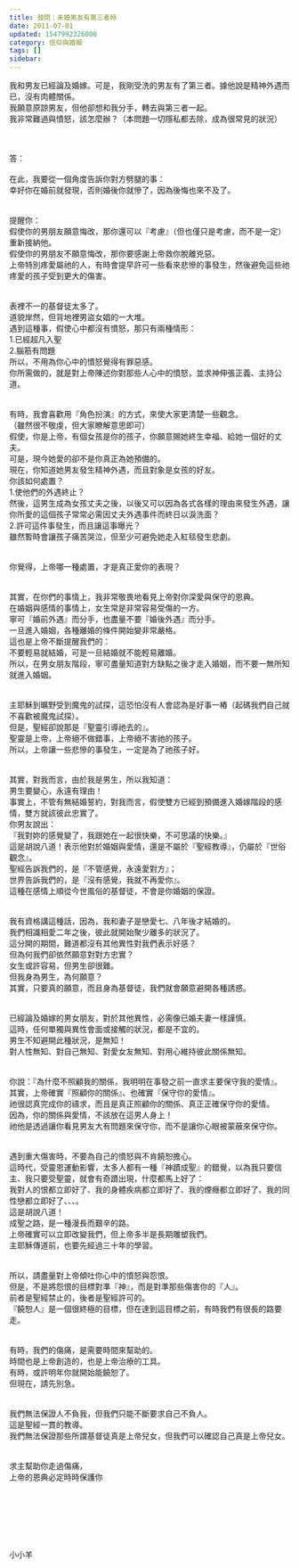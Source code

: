 ```yaml
---
title: 發問：未婚男友有第三者時
date: 2011-07-01
updated: 1547992326000
category: 信仰與婚姻
tags: []
sidebar: 
---
```


<p>我和男友已經論及婚嫁。可是，我剛受洗的男友有了第三者。據他說是精神外遇而已，沒有肉體關係。<br/>我願意原諒男友，但他卻想和我分手，轉去與第三者一起。<br/>我非常難過與憤怒，該怎麼辦？（本問題一切隱私都去除，成為很常見的狀況）<br/><!--more--><br/><br/><br/>答：<br/><br/>在此，我要從一個角度告訴你對方劈腿的事：<br/>幸好你在婚前就發現，否則婚後你就慘了，因為後悔也來不及了。<br/> <br/><br/>提醒你：<br/>假使你的男朋友願意悔改，那你還可以『考慮』（但也僅只是考慮，而不是一定）重新接納他。<br/>假使你的男朋友不願意悔改，那你要感謝上帝救你脫離兇惡。<br/>上帝特別疼愛屬祂的人，有時會提早許可一些看來悲慘的事發生，然後避免這些祂疼愛的孩子受到更大的傷害。<br/><br/> <br/>表裡不一的基督徒太多了。<br/>道貌岸然，但背地裡男盜女娼的一大堆。<br/>遇到這種事，假使心中都沒有憤怒，那只有兩種情形：<br/>1.已經超凡入聖<br/>2.腦筋有問題<br/>所以，不用為你心中的憤怒覺得有罪惡感。<br/>你所需做的，就是對上帝陳述你對那些人心中的憤怒，並求神伸張正義、主持公道。<br/><br/><br/>有時，我會喜歡用『角色扮演』的方式，來使大家更清楚一些觀念。<br/>（雖然很不敬虔，但大家瞭解意思即可）<br/>假使，你是上帝，有個女孩是你的孩子，你願意賜她終生幸福、給她一個好的丈夫。<br/>可是，現今她愛的卻不是你真正為她預備的。<br/>現在，你知道她男友發生精神外遇，而且對象是女孩的好友。<br/>你該如何處置？<br/>1.使他們的外遇終止？<br/>然後，這男生成為女孩丈夫之後，以後又可以因為各式各樣的理由來發生外遇，讓你所愛的這個孩子常常必需因丈夫外遇事件而終日以淚洗面？<br/>2.許可這件事發生，而且讓這事曝光？<br/>雖然暫時會讓孩子痛苦哭泣，但至少可避免她走入紅毯發生悲劇。<br/> <br/><br/>你覺得，上帝哪一種處置，才是真正愛你的表現？<br/> <br/><br/>其實，在你們的事情上，我非常敬畏地看見上帝對你深愛與保守的恩典。<br/>在婚姻與感情的事情上，女生常是非常容易受傷的一方。<br/>寧可『婚前外遇』而分手，也盡量不要『婚後外遇』而分手。<br/>一旦進入婚姻，各種離婚的條件開始變非常嚴格。<br/>這也是上帝不斷提醒我們的：<br/>不要輕易就結婚，可是一旦結婚就不能輕易離婚。<br/>所以，在男女朋友階段，寧可盡量知道對方缺點之後才走入婚姻，而不要一無所知就進入婚姻。<br/><br/> <br/>主耶穌到曠野受到魔鬼的試探，這恐怕沒有人會認為是好事一樁（起碼我們自己就不喜歡被魔鬼試探）。<br/>但是，聖經卻說那是『聖靈引導祂去的』。<br/>聖靈是上帝，上帝絕不做錯事，上帝絕不害祂的孩子。<br/>所以，上帝讓一些悲慘的事發生，一定是為了祂孩子好。<br/> <br/><br/>其實，對我而言，由於我是男生，所以我知道：<br/>男生要變心，永遠有理由！<br/>事實上，不管有無結婚誓約，對我而言，假使雙方已經到預備進入婚嫁階段的感情，雙方就該彼此忠實了。<br/>你男友說出：<br/>『我對妳的感覺變了，我跟她在一起很快樂，不可思議的快樂。』<br/>這是胡說八道！表示他對於婚姻與愛情，還是不屬於『聖經教導』，仍屬於『世俗觀念』。<br/>聖經告訴我們的，是『不管感覺，永遠愛對方』；<br/>世界告訴我們的，是『沒有感覺，我就不再愛你』。<br/>這種在感情上順從今世風俗的基督徒，不會是你婚姻的保證。<br/> <br/><br/>我有資格講這種話，因為，我和妻子是戀愛七、八年後才結婚的。<br/>我們相識相愛二年之後，彼此就開始聚少離多的狀況了。<br/>這分開的期間，難道都沒有其他異性對我們表示好感？<br/>但為何我們卻依然願意對對方忠實？<br/>女生或許容易，但男生卻很難。<br/>但我身為男生，為何願意？<br/>其實，只要真的願意，而且身為基督徒，我們就會願意避開各種誘惑。<br/> <br/><br/>已經論及婚嫁的男女朋友，對於其他異性，必需像已婚夫妻一樣謹慎。<br/>這時，任何單獨與異性會面或接觸的狀況，都是不宜的。<br/>男生不知避開此種狀況，是無知！<br/>對人性無知、對自己無知、對愛女友無知、對用心維持彼此關係無知。<br/> <br/><br/>你說：『為什麼不照顧我的關係，我明明在事發之前一直求主要保守我的愛情』。<br/>其實，上帝確實『照顧你的關係』、也確實『保守你的愛情』。<br/>祂很認真完成你的禱求，而且是真正照顧你的關係、真正正確保守你的愛情。<br/>因為，你的關係與愛情，不該放在這男人身上！<br/>祂他是透過讓你看見男友大有問題來保守你，而不是讓你心眼被蒙蔽來保守你。<br/> <br/><br/>遇到重大傷害時，不要為自己的憤怒與不肯饒恕擔心。<br/>這時代，受靈恩運動影響，太多人都有一種『神蹟成聖』的錯覺，以為我只要信主、我只要受聖靈，就會有奇蹟出現，什麼都馬上好了：<br/>我對人的恨都立即好了、我的身體疾病都立即好了、我的煙癮都立即好了、我的同性戀都立即好了、、、。<br/>這是胡說八道！<br/>成聖之路，是一種漫長而艱辛的路。<br/>上帝確實可以立即改變我們，但上帝多半是長期雕塑我們。<br/>主耶穌傳道前，也要先經過三十年的學習。<br/> <br/><br/>所以，請盡量對上帝傾吐你心中的憤怒與怨恨。<br/>但是，不是將怨恨的目標對準『神』，而是對準那些傷害你的『人』。<br/>前者是聖經禁止的，後者是聖經許可的。<br/>『饒恕人』是一個很終極的目標，但在達到這目標之前，有時我們有很長的路要走。<br/><br/> <br/>有時，我們的傷痛，是需要時間來幫助的。<br/>時間也是上帝創造的，也是上帝治療的工具。<br/>有時，或許明年你就開始能饒恕了。<br/>但現在，請先別急。<br/> <br/><br/>我們無法保證人不負我，但我們只能不斷要求自己不負人。<br/>這是聖經一貫的教導。<br/>我們無法保證那些所謂基督徒真是上帝兒女，但我們可以確認自己真是上帝兒女。<br/> <br/><br/>求主幫助你走過傷痛，<br/>上帝的恩典必定時時保護你<br/><br/><br/><br/><br/><br/><br/><br/>小小羊<br/><br/><br/><br/><br/><br/><br/><br/><br/><br/></p>